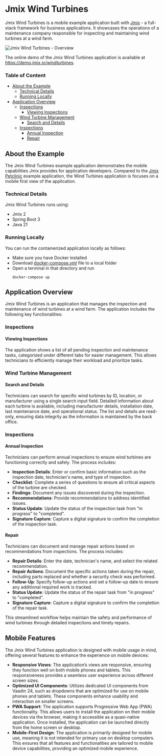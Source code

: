 # Jmix Wind Turbines

Jmix Wind Turbines is a mobile example application built with [Jmix](https://jmix.io/) - a full-stack framework for business applications. It showcases the operations of a maintenance company responsible for inspecting and maintaining wind turbines at a wind farm.

![Jmix Wind Turbines - Overview](img/1-overview.png)

The online demo of the Jmix Wind Turbines application is available at <https://demo.jmix.io/windturbines>.

### Table of Content

- [About the Example](#about-the-example)
    * [Technical Details](#technical-details)
    * [Running Locally](#running-locally)
- [Application Overview](#application-overview)
    * [Inspections](#tasks)
        + [Viewing Inspections](#viewing-tasks)
    * [Wind Turbine Management](#wind-turbine-management)
        + [Search and Details](#search-and-details)
    * [Inspections](#inspections)
        + [Annual Inspection](#annual-inspection)
        + [Repair](#repair)

## About the Example

The Jmix Wind Turbines example application demonstrates the mobile capabilities Jmix provides for application developers. Compared to the [Jmix Petclinic](https://github.com/jmix-framework/jmix-petclinic-2) example application, the Wind Turbines application is focuses on a mobile first view of the application.

### Technical Details

Jmix Wind Turbines runs using:

* Jmix 2
* Spring Boot 3
* Java 21

### Running Locally

You can run the containerized application locally as follows:

- Make sure you have Docker installed
- Download [docker-compose.yml](https://github.com/jmix-framework/jmix-windturbines-2/blob/main/docker-compose.yml) file to a local folder
- Open a terminal in that directory and run
    ```shell
    docker-compose up
    ```

## Application Overview

Jmix Wind Turbines is an application that manages the inspection and maintenance of wind turbines at a wind farm. The application includes the following key functionalities:

### Inspections

#### Viewing Inspections

The application shows a list of all pending inspection and maintenance tasks, categorized under different tabs for easier management. This allows technicians to efficiently manage their workload and prioritize tasks.

### Wind Turbine Management

#### Search and Details

Technicians can search for specific wind turbines by ID, location, or manufacturer using a single search input field. Detailed information about each turbine is available, including manufacturer details, installation date, last maintenance date, and operational status. The list and details are read-only, ensuring data integrity as the information is maintained by the back office.

### Inspections

#### Annual Inspection

Technicians can perform annual inspections to ensure wind turbines are functioning correctly and safely. The process includes:

- **Inspection Details**: Enter or confirm basic information such as the inspection date, technician's name, and type of inspection.
- **Checklist**: Complete a series of questions to ensure all critical aspects of the turbine are checked.
- **Findings**: Document any issues discovered during the inspection.
- **Recommendations**: Provide recommendations to address identified issues.
- **Status Update**: Update the status of the inspection task from "in progress" to "completed".
- **Signature Capture**: Capture a digital signature to confirm the completion of the inspection task.

#### Repair

Technicians can document and manage repair actions based on recommendations from inspections. The process includes:

- **Repair Details**: Enter the date, technician's name, and select the related recommendation.
- **Repair Actions**: Document the specific actions taken during the repair, including parts replaced and whether a security check was performed.
- **Follow-Up**: Specify follow-up actions and set a follow-up date to ensure any additional required work is tracked.
- **Status Update**: Update the status of the repair task from "in progress" to "completed".
- **Signature Capture**: Capture a digital signature to confirm the completion of the repair task.

This streamlined workflow helps maintain the safety and performance of wind turbines through detailed inspections and timely repairs.

## Mobile Features

The Jmix Wind Turbines application is designed with mobile usage in mind, offering several features to enhance the experience on mobile devices:

- **Responsive Views**: The application’s views are responsive, ensuring they function well on both mobile phones and tablets. This responsiveness provides a seamless user experience across different screen sizes.
- **Optimized UI Components**: Utilizes dedicated UI components from Vaadin 24, such as dropdowns that are optimized for use on mobile phones and tablets. These components enhance usability and interaction on smaller screens.
- **PWA Support**: The application supports Progressive Web App (PWA) functionality. This allows users to install the application on their mobile devices via the browser, making it accessible as a quasi-native application. Once installed, the application can be launched directly from the home screen or desktop.
- **Mobile-First Design**: The application is primarily designed for mobile use, meaning it is not intended for primary use on desktop computers. This ensures that all features and functionalities are tailored to mobile device capabilities, providing an optimized mobile experience.
